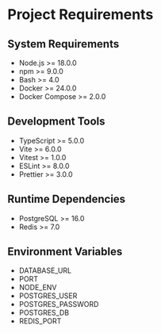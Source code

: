 # Project Requirements

## System Requirements
- Node.js >= 18.0.0
- npm >= 9.0.0
- Bash >= 4.0
- Docker >= 24.0.0
- Docker Compose >= 2.0.0

## Development Tools
- TypeScript >= 5.0.0
- Vite >= 6.0.0
- Vitest >= 1.0.0
- ESLint >= 8.0.0
- Prettier >= 3.0.0

## Runtime Dependencies
- PostgreSQL >= 16.0
- Redis >= 7.0

## Environment Variables
- DATABASE_URL
- PORT
- NODE_ENV
- POSTGRES_USER
- POSTGRES_PASSWORD
- POSTGRES_DB
- REDIS_PORT 